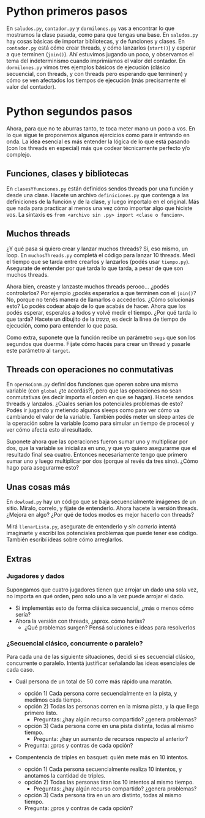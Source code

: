 # Python primeros pasos

En `saludos.py`, `contador.py` y `dormilones.py` vas a encontrar lo que mostramos la clase pasada, como para que tengas una base.
En `saludos.py` hay cosas básicas de importar bibliotecas, y de funciones y clases.
En `contador.py` está cómo crear threads, y cómo lanzarlos (`start()`) y esperar a que terminen (`join()`).  Ahí estuvimos jugando un poco, y observamos el tema del indeterminismo cuando imprimíamos el valor del contador.
En `dormilones.py` vimos tres ejemplos básicos de ejecución (clásico secuencial, con threads, y con threads pero esperando que terminen) y cómo se ven afectados los tiempos de ejecución (más precisamente el valor del contador).

# Python segundos pasos

Ahora, para que no te aburras tanto, te toca meter mano un poco a vos. En lo que sigue te proponemos algunos ejercicios como para ir entrando en onda.
La idea esencial es más entender la lógica de lo que está pasando (con los threads en especial) más que codear técnicamente perfecto y/o complejo.

## Funciones, clases y bibliotecas

En `clasesYfunciones.py` están definidos sendos threads por una función y desde una clase. Hacete un archivo `definiciones.py` que contenga a las definiciones de la función y de la clase, y luego importalo en el original.
Más que nada para practicar al menos una vez cómo importar algo que hiciste vos. La sintaxis es `from <archivo sin .py> import <clase o funcion>`.

## Muchos threads

¿Y qué pasa si quiero crear y lanzar muchos threads? Sí, eso mismo, un loop. En `muchosThreads.py` completá el código para lanzar 10 threads. Medí el tiempo que se tarda entre crearlos y lanzarlos (podés usar `tiempo.py`). Asegurate de entender por qué tarda lo que tarda, a pesar de que son muchos threads.

Ahora bien, creaste y lanzaste muchos threads perooo... ¿podés controlarlos? Por ejemplo ¿podés esperarlos a que terminen con el `join()`? No, porque no tenés manera de llamarlos o accederlos. ¿Cómo solucionás esto? Lo podés codear abajo de lo que acabás de hacer.
Ahora que los podés esperar, esperalos a todos y volvé medir el tiempo. ¿Por qué tarda lo que tarda? Hacete un dibujito de la *traza*, es decir la línea de tiempo de ejecución, como para entender lo que pasa.

Como extra, suponete que la función recibe un parámetro `segs` que son los segundos que duerme. Fijate cómo hacés para crear un thread y pasarle este parámetro al `target`.

## Threads con operaciones no conmutativas

En `operNoConm.py` definí dos funciones que operen sobre una misma variable (con `global` ¿te acordás?), pero que las operaciones no sean conmutativas (es decir importa el orden en que se hagan).
Hacete sendos threads y lanzalos. ¿Cúales serían los potenciales problemas de esto? Podés ir jugando y metiendo algunos sleeps como para ver cómo va cambiando el valor de la variable. También podés meter un sleep antes de la operación sobre la variable (como para simular un tiempo de proceso) y ver cómo afecta esto al resultado.

Suponete ahora que las operaciones fueron sumar uno y multiplicar por dos, que la variable se inicializa en uno, y que yo quiero asegurarme que el resultado final sea cuatro. Entonces necesariamente tengo que primero sumar uno y luego multiplicar por dos (porque al revés da tres sino). ¿Cómo hago para asegurarme esto?

## Unas cosas más

En `dowload.py` hay un código que se baja secuencialmente imágenes de un sitio. Miralo, correlo, y fijate de entenderlo.
Ahora hacete la versión threads. ¿Mejora en algo? ¿Por qué de todos modos es mejor hacerlo con threads?

Mirá `llenarLista.py`, asegurate de entenderlo y *sin correrlo* intentá imaginarte y escribí los potenciales problemas que puede tener ese código. También escribí ideas sobre cómo arreglarlos.

## Extras

### Jugadores y dados

Supongamos que cuatro jugadores tienen que arrojar un dado una sola vez, no importa en qué orden, pero solo uno a la vez puede arrojar el dado.

- Si implementás esto de forma clásica secuencial, ¿más o menos cómo sería?
- Ahora la versión con threads, ¿aprox. cómo harías?
    - ¿Qué problemas surgen? Pensá soluciones e ideas para resolverlos

### ¿Secuencial clásico, concurrente o paralelo?

Para cada una de las siguiente situaciones, decidí si es secuencial clásico, concurrente o paralelo. Intentá justificar señalando las ideas esenciales de cada caso.

- Cuál persona de un total de 50 corre más rápido una maratón.
    - opción 1) Cada persona corre secuencialmente en la pista, y medimos cada tiempo.
    - opción 2) Todas las personas corren en la misma pista, y la que llega primero listo.
		- Preguntas: ¿hay algún recurso compartido? ¿genera problemas?
    - opción 3) Cada persona corre en una pista distinta, todas al mismo tiempo.
		- Pregunta: ¿hay un aumento de recursos respecto al anterior?
    - Pregunta: ¿pros y contras de cada opción?

- Compentencia de triples en basquet: quién mete más en 10 intentos.
    - opción 1) Cada persona secuencialmente realiza 10 intentos, y anotamos la cantidad de triples.
    - opción 2) Todas las personas tiran los 10 intentos al mismo tiempo.
		- Preguntas: ¿hay algún recurso compartido? ¿genera problemas?
    - opción 3) Cada persona tira en un aro distinto, todas al mismo tiempo.
    - Pregunta: ¿pros y contras de cada opción?